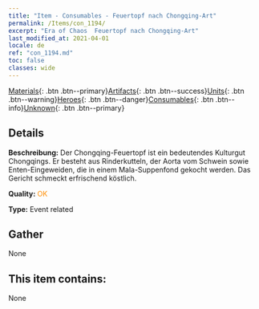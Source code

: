 ```yaml
---
title: "Item - Consumables - Feuertopf nach Chongqing-Art"
permalink: /Items/con_1194/
excerpt: "Era of Chaos  Feuertopf nach Chongqing-Art"
last_modified_at: 2021-04-01
locale: de
ref: "con_1194.md"
toc: false
classes: wide
---
```

 [Materials](/de/Items/){: .btn .btn--primary}[Artifacts](/de/Items/Artifacts/){: .btn .btn--success}[Units](/de/Items/Units/){: .btn .btn--warning}[Heroes](/de/Items/Heroes/){: .btn .btn--danger}[Consumables](/de/Items/Consumables/){: .btn .btn--info}[Unknown](/de/Items/Unknown/){: .btn .btn--primary}

## Details
 **Beschreibung:** Der Chongqing-Feuertopf ist ein bedeutendes Kulturgut Chongqings. Er besteht aus Rinderkutteln, der Aorta vom Schwein sowie Enten-Eingeweiden, die in einem Mala-Suppenfond gekocht werden. Das Gericht schmeckt erfrischend köstlich.

 **Quality:** <span style="color: #FF8C00">OK</span>

 **Type:** Event related

## Gather

  None

## This item contains:

  None

